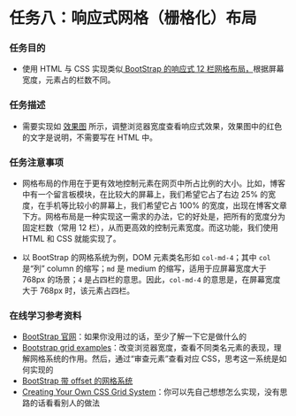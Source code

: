 # 任务八：响应式网格（栅格化）布局
### 任务目的
* 使用 HTML 与 CSS 实现类似[ BootStrap 的响应式 12 栏网格布局，](http://v4-alpha.getbootstrap.com/layout/grid/)根据屏幕宽度，元素占的栏数不同。

### 任务描述
* 需要实现如 [效果图](https://johnchow2017.github.io/JohnChow-demo/img/task_1_8_1.png) 所示，调整浏览器宽度查看响应式效果，效果图中的红色的文字是说明，不需要写在 HTML 中。

### 任务注意事项

* 网格布局的作用在于更有效地控制元素在网页中所占比例的大小。比如，博客中有一个留言板模块，在比较大的屏幕上，我们希望它占了右边 25% 的宽度，在手机等比较小的屏幕上，我们希望它占 100% 的宽度，出现在博客文章下方。网格布局是一种实现这一需求的办法，它的好处是，把所有的宽度分为固定栏数（常用 12 栏），从而更高效的控制元素宽度。而这功能，我们使用 HTML 和 CSS 就能实现了。

* 以 BootStrap 的网格系统为例，DOM 元素类名形如 ```col-md-4```；其中 ```col``` 是“列” column 的缩写；```md``` 是 medium 的缩写，适用于应屏幕宽度大于 768px 的场景；```4``` 是占四栏的意思。因此，```col-md-4``` 的意思是，在屏幕宽度大于 768px 时，该元素占四栏。

### 在线学习参考资料

* [BootStrap 官网](http://getbootstrap.com/)：如果你没用过的话，至少了解一下它是做什么的
* [Bootstrap grid examples](https://getbootstrap.com/examples/grid/)：改变浏览器宽度，查看不同类名元素的表现，理解网格系统的作用。然后，通过“审查元素”查看对应 CSS，思考这一系统是如何实现的
* [BootStrap 带 offset 的网格系统](http://getbootstrap.com/2.3.2/scaffolding.html#gridSystem)
* [Creating Your Own CSS Grid System](http://j4n.co/blog/Creating-your-own-css-grid-system)：你可以先自己想想怎么实现，没有思路的话看看别人的做法
